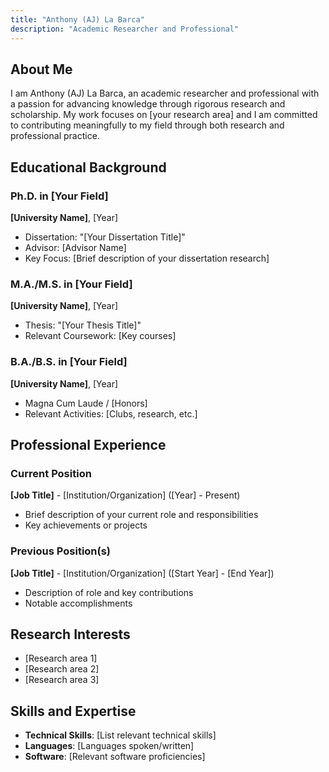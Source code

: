 ```yaml
---
title: "Anthony (AJ) La Barca"
description: "Academic Researcher and Professional"
---
```


## About Me

I am Anthony (AJ) La Barca, an academic researcher and professional with a passion for advancing knowledge through rigorous research and scholarship. My work focuses on [your research area] and I am committed to contributing meaningfully to my field through both research and professional practice.

## Educational Background

### Ph.D. in [Your Field]

**[University Name]**, [Year]

- Dissertation: "[Your Dissertation Title]"
- Advisor: [Advisor Name]
- Key Focus: [Brief description of your dissertation research]

### M.A./M.S. in [Your Field]

**[University Name]**, [Year]

- Thesis: "[Your Thesis Title]"
- Relevant Coursework: [Key courses]

### B.A./B.S. in [Your Field]

**[University Name]**, [Year]

- Magna Cum Laude / [Honors]
- Relevant Activities: [Clubs, research, etc.]

## Professional Experience

### Current Position

**[Job Title]** - [Institution/Organization] ([Year] - Present)

- Brief description of your current role and responsibilities
- Key achievements or projects

### Previous Position(s)

**[Job Title]** - [Institution/Organization] ([Start Year] - [End Year])

- Description of role and key contributions
- Notable accomplishments

## Research Interests

- [Research area 1]
- [Research area 2]  
- [Research area 3]

## Skills and Expertise

- **Technical Skills**: [List relevant technical skills]
- **Languages**: [Languages spoken/written]
- **Software**: [Relevant software proficiencies]
